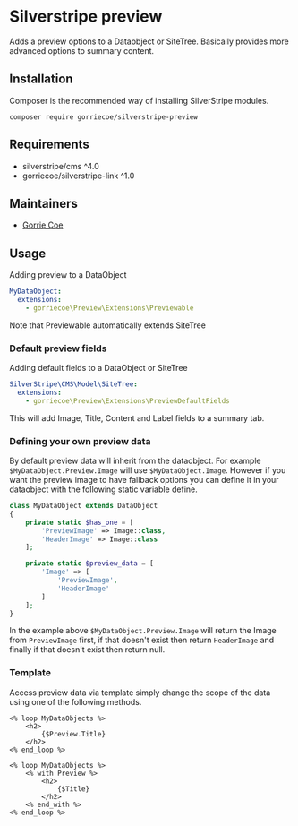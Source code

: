 # Silverstripe preview
Adds a preview options to a Dataobject or SiteTree.  Basically provides more advanced options to summary content.

## Installation
Composer is the recommended way of installing SilverStripe modules.
```
composer require gorriecoe/silverstripe-preview
```

## Requirements

- silverstripe/cms ^4.0
- gorriecoe/silverstripe-link ^1.0

## Maintainers

- [Gorrie Coe](https://github.com/gorriecoe)

## Usage
Adding preview to a DataObject

```yml
MyDataObject:
  extensions:
    - gorriecoe\Preview\Extensions\Previewable
```
Note that Previewable automatically extends SiteTree

### Default preview fields
Adding default fields to a DataObject or SiteTree

```yml
SilverStripe\CMS\Model\SiteTree:
  extensions:
    - gorriecoe\Preview\Extensions\PreviewDefaultFields
```
This will add Image, Title, Content and Label fields to a summary tab.

### Defining your own preview data
By default preview data will inherit from the dataobject.  For example `$MyDataObject.Preview.Image` will use `$MyDataObject.Image`.
However if you want the preview image to have fallback options you can define it in your dataobject with the following static variable define.

```php
class MyDataObject extends DataObject
{
    private static $has_one = [
        'PreviewImage' => Image::class,
        'HeaderImage' => Image::class
    ];

    private static $preview_data = [
        'Image' => [
            'PreviewImage',
            'HeaderImage'
        ]
    ];
}
```
In the example above `$MyDataObject.Preview.Image` will return the Image from `PreviewImage` first, if that doesn't exist then return `HeaderImage` and finally if that doesn't exist then return null.

### Template
Access preview data via template simply change the scope of the data using one of the following methods.
```
<% loop MyDataObjects %>
    <h2>
        {$Preview.Title}
    </h2>
<% end_loop %>
```

```
<% loop MyDataObjects %>
    <% with Preview %>
        <h2>
            {$Title}
        </h2>
    <% end_with %>
<% end_loop %>
```
